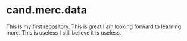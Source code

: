 # cand.merc.data
This is my first repository. This is great
I am looking forward to learning more.
This is useless
I still believe it is useless.
